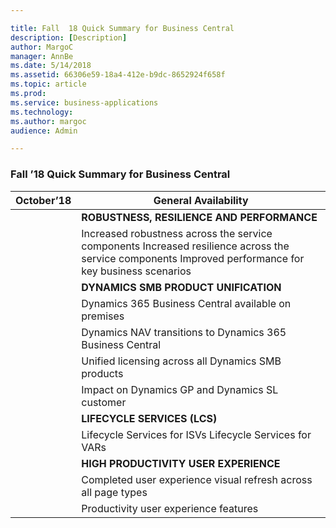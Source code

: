 ```yaml
---

title: Fall  18 Quick Summary for Business Central
description: [Description]
author: MargoC
manager: AnnBe
ms.date: 5/14/2018
ms.assetid: 66306e59-18a4-412e-b9dc-8652924f658f
ms.topic: article
ms.prod: 
ms.service: business-applications
ms.technology: 
ms.author: margoc
audience: Admin

---
```

### Fall ’18 Quick Summary for Business Central

| October’18 | **General Availability**                                                                                                                              |
|------------|-------------------------------------------------------------------------------------------------------------------------------------------------------|
|            | **ROBUSTNESS, RESILIENCE AND PERFORMANCE**                                                                                                            |
|            | Increased robustness across the service components Increased resilience across the service components Improved performance for key business scenarios |
|            | **DYNAMICS SMB PRODUCT UNIFICATION**                                                                                                                  |
|            | Dynamics 365 Business Central available on premises                                                                                                   |
|            | Dynamics NAV transitions to Dynamics 365 Business Central                                                                                             |
|            | Unified licensing across all Dynamics SMB products                                                                                                    |
|            | Impact on Dynamics GP and Dynamics SL customer                                                                                                        |
|            | **LIFECYCLE SERVICES (LCS)**                                                                                                                          |
|            | Lifecycle Services for ISVs Lifecycle Services for VARs                                                                                               |
|            | **HIGH PRODUCTIVITY USER EXPERIENCE**                                                                                                                 |
|            | Completed user experience visual refresh across all page types                                                                                        |
|            | Productivity user experience features                                                                                                                 |

